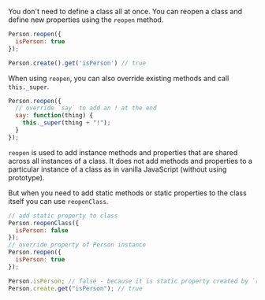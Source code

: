 You don't need to define a class all at once. You can reopen a class and
define new properties using the `reopen` method.

```javascript
Person.reopen({
  isPerson: true
});

Person.create().get('isPerson') // true
```

When using `reopen`, you can also override existing methods and
call `this._super`.


```javascript
Person.reopen({
  // override `say` to add an ! at the end
  say: function(thing) {
    this._super(thing + "!");
  }
});
```

`reopen` is used to add instance methods and properties that are shared across all instances of a class. It does not add
methods and properties to a particular instance of a class as in vanilla JavaScript (without using prototype).

But when you need to add static methods or static properties to the class itself you can use `reopenClass`.

```javascript
// add static property to class
Person.reopenClass({
  isPerson: false
});
// override property of Person instance
Person.reopen({
  isPerson: true
});

Person.isPerson; // false - because it is static property created by `reopenClass`
Person.create.get("isPerson"); // true
```
